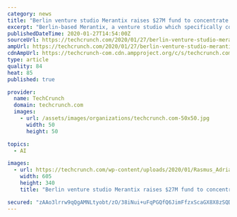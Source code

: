 ```yaml
---
category: news
title: "Berlin venture studio Merantix raises $27M fund to concentrate on AI startups"
excerpt: "Berlin-based Merantix, a venture studio which specifically concentrates on building ‘AI companies’, says it has raised a new €25M fund ($27M). Anchor investors include Trusted Insight, the Robert Wood Johnson Foundation, the W.K. Kellogg Foundation, as well as further family offices from Europe. Co-founder Adrian Locher said in a ..."
publishedDateTime: 2020-01-27T14:54:00Z
sourceUrl: https://techcrunch.com/2020/01/27/berlin-venture-studio-merantix-raises-27m-fund-to-concentrate-on-ai-startups/
ampUrl: https://techcrunch.com/2020/01/27/berlin-venture-studio-merantix-raises-27m-fund-to-concentrate-on-ai-startups/amp/
cdnAmpUrl: https://techcrunch-com.cdn.ampproject.org/c/s/techcrunch.com/2020/01/27/berlin-venture-studio-merantix-raises-27m-fund-to-concentrate-on-ai-startups/amp/
type: article
quality: 84
heat: 85
published: true

provider:
  name: TechCrunch
  domain: techcrunch.com
  images:
    - url: /assets/images/organizations/techcrunch.com-50x50.jpg
      width: 50
      height: 50

topics:
  - AI

images:
  - url: https://techcrunch.com/wp-content/uploads/2020/01/Rasmus_Adrian_Davos.jpg?w=605
    width: 605
    height: 340
    title: "Berlin venture studio Merantix raises $27M fund to concentrate on AI startups"

secured: "zAAo3lrrw9qQgAMNLtyobt/zO/38iNui+uFqPGQfQ6JimFfzxScaGX8X8zSQDHqi5qdHtRI9riOBzGowyyr8Ji9zQZJFm6//rKamln55augvU4M2Cq0MUSjFreijzKZKpb5Z1NT48u3xtvRiHQ6Aewxa6hd37s5YEUsRGAq4Er8ZyvpDqZ8VmPOsVB0NQzTpOjykcEHHyVuKSyh5Lph0do8r6ETwStVfQBa/wmomeN2Mz61L7iTt3FJCx+xmxP56hp5xCvUco4oXYZU0Ex1GPfhF8si9ZCcHdTF2ZH1HqevQwapHbE3h1xCNb1KrhSMPt+m23wsnOznFxVcDGtSdVCGDmEwZmbjmqF3Z63UoMoCvbpn4bLVHOFPn2QU1S0GEfz1z9+brjSesPkP5ZwyyGwBe0WEAWoXCe3nqRHHGF/uMw8ruff/gmq2L4h5/erss/TyT8S9ugyI8ZqKYIGT6QhvI+ECNqqe2pyKGi5SLKdo=;FyAeAunxv9ZbmpHmPFcqfw=="
---
```


